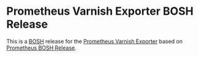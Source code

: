 # Prometheus Varnish Exporter BOSH Release

This is a [BOSH](https://bosh.io/) release for the [Prometheus Varnish Exporter](https://github.com/jonnenauha/prometheus_varnish_exporter) based on [Prometheus BOSH Release](https://github.com/bosh-prometheus/prometheus-boshrelease).
